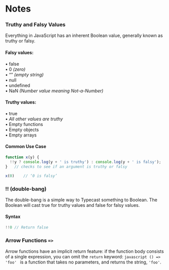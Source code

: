 # Notes

### Truthy and Falsy Values
Everything in JavaScript has an inherent Boolean value, generally known as truthy or falsy.
#### Falsy values:  
• false  
• 0 *(zero)*  
• “” *(empty string)*  
• null  
• undefined  
• NaN *(Number value meaning Not-a-Number)*  

#### Truthy values:
• true  
• *All other values are truthy*  
• Empty functions  
• Empty objects  
• Empty arrays	

#### Common Use Case
```javascript
function x(y) {
  !!y ? console.log(y + ' is truthy') : console.log(y + ' is falsy');
}	// checks to see if an argument is truthy or falsy

x(0)	// ‘0 is falsy’
```

### !! (double-bang)

The double-bang is a simple way to Typecast something to Boolean. The Boolean will cast true for truthy values and false for falsy values.

#### Syntax

```javascript
!!0 // Return false
```

### Arrow Functions `=>`

Arrow functions have an implicit return feature: if the function body consists of a single expression, you can omit the `return` keyword: ```javascript () => 'foo' ``` is a function that takes no parameters, and returns the string, `'foo'`.
